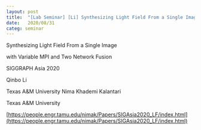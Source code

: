 ```yaml
---
layout: post
title:  "[Lab Seminar] [Li] Synthesizing Light Field From a Single Image with Variable MPI and Two Network Fusion"
date:   2020/08/31
categ: seminar
---
```




Synthesizing Light Field From a Single Image

with Variable MPI and Two Network Fusion

SIGGRAPH Asia 2020

Qinbo Li

Texas A&M University Nima Khademi Kalantari

Texas A&M University







[https://people.engr.tamu.edu/nimak/Papers/SIGAsia2020_LF/index.html](https://people.engr.tamu.edu/nimak/Papers/SIGAsia2020_LF/index.html)





 

